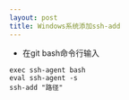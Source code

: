 ```yaml
---
layout: post
title: Windows系统添加ssh-add
---
```

* 在git bash命令行输入
```
exec ssh-agent bash
eval ssh-agent -s
ssh-add "路径"
```